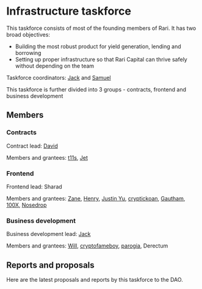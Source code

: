 # Infrastructure taskforce

This taskforce consists of most of the founding members of Rari. It has two broad objectives:

- Building the most robust product for yield generation, lending and borrowing
- Setting up proper infrastructure so that Rari Capital can thrive safely without depending on the team

Taskforce coordinators: [Jack](https://twitter.com/JackLipstone) and [Samuel](https://twitter.com/SamuelShadrach4)

This taskforce is further divided into 3 groups - contracts, frontend and business development

## Members

### Contracts

Contract lead: [David](https://twitter.com/davidslucid)

Members and grantees: [t11s](https://twitter.com/transmissions11), [Jet](https://twitter.com/hexamesh)

### Frontend

Frontend lead: Sharad

Members and grantees: [Zane](https://twitter.com/Zane_StJohn), [Henry](https://twitter.com/redwood_dev), [Justin Yu](https://twitter.com/JustinTylerYu), [cryptickoan](https://twitter.com/cryptickoan), [Gautham](https://twitter.com/GauthamGE), [100X](https://twitter.com/DeFiYodda), [Nosedrop](https://twitter.com/0xNosedrop)

### Business development

Business development lead: [Jack](https://twitter.com/JackLipstone)

Members and grantees: [Will](https://twitter.com/WillGallon1), [cryptofameboy](https://twitter.com/fameboy), [parogia](https://twitter.com/parogiabj), Derectum

## Reports and proposals

Here are the latest proposals and reports by this taskforce to the DAO.
